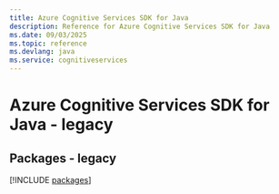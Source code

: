 ```yaml
---
title: Azure Cognitive Services SDK for Java
description: Reference for Azure Cognitive Services SDK for Java
ms.date: 09/03/2025
ms.topic: reference
ms.devlang: java
ms.service: cognitiveservices
---
```

# Azure Cognitive Services SDK for Java - legacy
## Packages - legacy
[!INCLUDE [packages](cognitive-services-index.md)]
